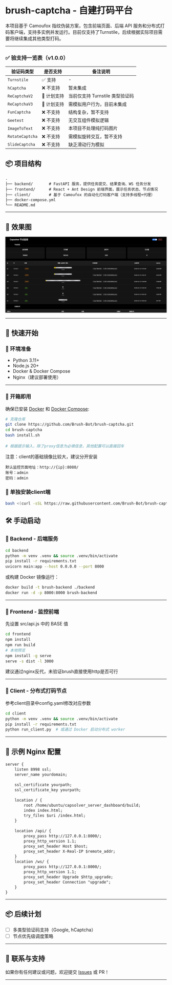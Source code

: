 # brush-captcha - 自建打码平台

本项目基于 Camoufox 指纹伪装方案，包含前端页面、后端 API 服务和分布式打码客户端，支持多实例并发运行。目前仅支持了Turnstile，后续根据实际项目需要将继续集成其他类型打码。

---
### ✅ 验支持一览表（v1.0.0）
| 验证码类型                | 是否支持 | 备注说明                  |
|---------------------------|-----------|-----------------------|
| `Turnstile`              | ✅ 支持   | -                     |
| `hCaptcha`               | ❌ 不支持 | 暂未集成                  |
| `ReCaptchaV2`            | 🚧 计划支持 | 当前仅支持 Turnstile 类型验证码 |
| `ReCaptchaV3`            | 🚧 计划支持| 需模拟用户行为，目前未集成         |
| `FunCaptcha`             | ❌ 不支持 | 结构复杂，暂不支持             |
| `Geetest`                | ❌ 不支持 | 无交互组件模拟逻辑             |
| `ImageToText`            | ❌ 不支持 | 本项目不处理纯打码图片           |
| `RotateCaptcha`          | ❌ 不支持 | 需模拟旋转交互，暂不支持          |
| `SlideCaptcha`           | ❌ 不支持 | 缺乏滑动行为模拟              |

## 📦 项目结构

```
.
├── backend/       # FastAPI 服务，提供任务提交、结果查询、WS 任务分发
├── frontend/      # React + Ant Design 前端界面，展示任务状态、节点情况
├── client/        # 基于 Camoufox 的自动化打码客户端（支持多线程+代理）
├── docker-compose.yml
└── README.md
```

---
## 🧠 效果图

![img.png](img.png)

---
## 🚀 快速开始

### 🔧 环境准备

- Python 3.11+
- Node.js 20+
- Docker & Docker Compose
- Nginx（建议部署使用）

---
### 🚀 开箱即用
确保已安装 [Docker](https://www.docker.com/) 和 [Docker Compose](https://docs.docker.com/compose/):

```bash
# 克隆仓库
git clone https://github.com/Brush-Bot/brush-captcha.git
cd brush-captcha
bash install.sh

# 根据提示输入，除了proxy信息为必填信息，其他配置可以直接回车

```
注意：client的基础镜像比较大，建议分开安装
```
默认监控页面地址：http://{ip}:8080/
账号：admin
密码：admin
```
### 🚀 单独安装client端
```bash
bash <(curl -sSL https://raw.githubusercontent.com/Brush-Bot/brush-captcha/refs/heads/main/client_install.sh)
```
## 🛠 手动启动

### 🔹 Backend - 后端服务

```bash
cd backend
python -m venv .venv && source .venv/bin/activate
pip install -r requirements.txt
uvicorn main:app --host 0.0.0.0 --port 8000
```

或构建 Docker 镜像运行：

```bash
docker build -t brush-backend ./backend
docker run -d -p 8000:8000 brush-backend
```

---

### 🔹 Frontend - 监控前端
先设置 src/api.js 中的 BASE 值
```bash
cd frontend
npm install
npm run build
# 本地预览
npm install -g serve
serve -s dist -l 3000
```

建议通过nginx反代，未验证brush直接使用http是否可行

---

### 🔹 Client - 分布式打码节点
参考client目录中config.yaml修改对应参数
```bash
cd client
python -m venv .venv && source .venv/bin/activate
pip install -r requirements.txt
python run_client.py  # 或通过 Docker 启动分布式 worker
```

---

## 📄 示例 Nginx 配置

```nginx
server {
    listen 8998 ssl;
    server_name yourdomain;

    ssl_certificate yourpath;
    ssl_certificate_key yourpath;

    location / {
	    root /home/ubuntu/capsolver_server_dashboard/build;
        index index.html;
        try_files $uri /index.html;
    }

    location /api/ {
        proxy_pass http://127.0.0.1:8000/;
        proxy_http_version 1.1;
        proxy_set_header Host $host;
        proxy_set_header X-Real-IP $remote_addr;
    }
    location /ws/ {
        proxy_pass http://127.0.0.1:8000/;
        proxy_http_version 1.1;
        proxy_set_header Upgrade $http_upgrade;
        proxy_set_header Connection "upgrade";
    }
}
```

---

## 📦 后续计划

- [ ] 多类型验证码支持（Google, hCaptcha）
- [ ] 节点优先级调度策略

---

## 💬 联系与支持

如果你有任何建议或问题，欢迎提交 [Issues](https://github.com/0xC0FFEE42/brush-captcha/issues) 或 PR！

---
